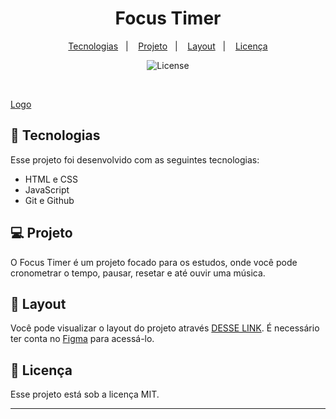<h1 align="center"> Focus Timer </h1>

<p align="center">

</p>

<p align="center">
  <a href="#-tecnologias">Tecnologias</a>&nbsp;&nbsp;&nbsp;|&nbsp;&nbsp;&nbsp;
  <a href="#-projeto">Projeto</a>&nbsp;&nbsp;&nbsp;|&nbsp;&nbsp;&nbsp;
  <a href="#-layout">Layout</a>&nbsp;&nbsp;&nbsp;|&nbsp;&nbsp;&nbsp;
  <a href="#memo-licença">Licença</a>
</p>

<p align="center">
  <img alt="License" src="https://img.shields.io/static/v1?label=license&message=MIT&color=49AA26&labelColor=000000">
</p>

<br>

[Logo](https://github.com/Lucashfranco/FocusTimer/blob/main/focus.jpg)

## 🚀 Tecnologias

Esse projeto foi desenvolvido com as seguintes tecnologias:

- HTML e CSS
- JavaScript
- Git e Github


## 💻 Projeto

O Focus Timer é um projeto focado para os estudos, onde você pode cronometrar o tempo, pausar, resetar e até ouvir uma música.

## 🔖 Layout

Você pode visualizar o layout do projeto através [DESSE LINK](https://www.figma.com/file/Ch2kcE2FKmojMTn8Kkdlxs/Calend%C3%A1rio-de-Jogos-/duplicate). É necessário ter conta no [Figma](https://figma.com) para acessá-lo.

## :memo: Licença

Esse projeto está sob a licença MIT.

---
